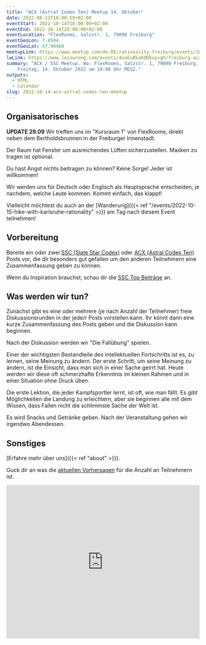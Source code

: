 ```yaml
---
title: "ACX (Astral Codex Ten) Meetup 14. Oktober"
date: 2022-08-23T18:00:59+02:00
eventStart: 2022-10-14T18:00:00+02:00
eventEnd: 2022-10-14T20:00:00+02:00
eventLocation: "FlexRooms, Salzstr. 1, 79098 Freiburg"
eventGeoLon: 7.8504
eventGeoLat: 47.99466
meetupLink: https://www.meetup.com/de-DE/rationality-freiburg/events/288007506/
lwLink: https://www.lesswrong.com/events/4uaEuBkaKQDbuyvgh/freiburg-acx-ssc-meetup
summary: "ACX / SSC Meetup. Wo: FlexRooms, Salzstr. 1, 79098 Freiburg. Wann:
    Freitag, 14. Oktober 2022 um 18:00 Uhr MESZ."
outputs:
  - HTML
  - Calendar
slug: 2022-10-14-acx-astral-codex-ten-meetup
---
```


## Organisatorisches

**UPDATE 29.09** Wir treffen uns im "Kursraum 1" von FlexRooms, direkt neben
dem Bertholdsbrunnen in der Freiburger Innenstadt.

Der Raum hat Fenster um ausreichendes Lüften sicherzustellen. Masken zu tragen
ist optional.

Du hast Angst nichts beitragen zu können? Keine Sorge! Jeder ist willkommen!

Wir werden uns für Deutsch oder Englisch als Hauptsprache entscheiden, je
nachdem, welche Leute kommen. Kommt einfach, das klappt!

Vielleicht möchtest du auch an der [Wanderung]({{< ref
"/events/2022-10-15-hike-with-karlsruhe-rationality" >}}) am Tag nach diesem
Event teilnehmen!


## Vorbereitung

Bereite ein oder zwei [SSC (Slate Star Codex)](https://slatestarcodex.com/)
oder [ACX (Astral Codex Ten)](https://astralcodexten.substack.com/) Posts vor,
die dir besonders gut gefallen um den anderen Teilnehmern eine Zusammenfassung
geben zu können.

Wenn du Inspiration brauchst, schau dir die [SSC Top
Beiträge](https://slatestarcodex.com/top-posts/) an.


## Was werden wir tun?

Zunächst gibt es eine oder mehrere (je nach Anzahl der Teilnehmer) freie
Diskussionsrunden in der jede/r Posts vorstellen kann. Ihr könnt dann eine
kurze Zusammenfassung des Posts geben und die Diskussion kann beginnen.

Nach der Diskussion werden wir "Die Fallübung" spielen.

Einer der wichtigsten Bestandteile des intellektuellen Fortschritts ist es, zu
lernen, seine Meinung zu ändern. Der erste Schritt, um seine Meinung zu ändern,
ist die Einsicht, dass man sich in einer Sache geirrt hat. Heute werden wir
diese oft schmerzhafte Erkenntnis im kleinen
Rahmen und in einer Situation ohne Druck üben.

Die erste Lektion, die jeder Kampfsportler lernt, ist oft, wie man fällt. Es
gibt Möglichkeiten die Landung zu erleichtern, aber sie beginnen alle mit dem
Wissen, dass Fallen nicht die schlimmste Sache der Welt ist.

Es wird Snacks und Getränke geben. Nach der Veranstaltung gehen wir irgendwo
Abendessen.


## Sonstiges

[Erfahre mehr über uns]({{< ref "about" >}}).

Guck dir an was die [aktuellen
Vorhersagen](https://manifold.markets/Omar/how-many-people-will-attend-the-acx)
für die Anzahl an Teilnehmern ist.

<div class="row-container" style="display: flex; width: 100%; height: 400px; flex-direction: column; overflow: hidden;">
  <iframe style="height: 100%"
    src="https://manifold.markets/embed/Omar/how-many-people-will-attend-the-acx"
    title="How many people will attend the ACX meetup on Oct 14th 2022 in
    Freiburg, Germany?" frameborder="0">
  </iframe>
</div>
